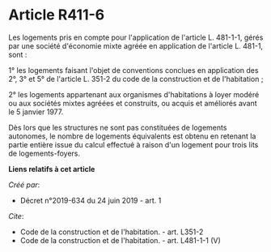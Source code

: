# Article R411-6

Les logements pris en compte pour l'application de l'article L. 481-1-1, gérés par une société d'économie mixte agréée en
application de l'article L. 481-1, sont : 

1° les logements faisant l'objet de conventions conclues en application des 2°, 3° et 5° de l'article L. 351-2 du code de la
construction et de l'habitation ; 

2° les logements appartenant aux organismes d'habitations à loyer modéré ou aux sociétés mixtes agréées et construits, ou
acquis et améliorés avant le 5 janvier 1977. 

Dès lors que les structures ne sont pas constituées de logements autonomes, le nombre de logements équivalents est obtenu en
retenant la partie entière issue du calcul effectué à raison d'un logement pour trois lits de logements-foyers.

**Liens relatifs à cet article**

_Créé par_:

  - Décret n°2019-634 du 24 juin 2019 - art. 1

_Cite_:

  - Code de la construction et de l'habitation. - art. L351-2
  - Code de la construction et de l'habitation. - art. L481-1-1 (V)

